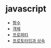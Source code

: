 # javascript

* [함수](https://github.com/itjeon/javascript/blob/main/doc_function.md)
* [객체](https://github.com/itjeon/javascript/blob/main/doc_object.md)
* [프로퍼티](https://github.com/itjeon/javascript/blob/main/doc_property.md)
* [프로토타입과 상속](https://github.com/itjeon/javascript/blob/main/doc_prototype.md)